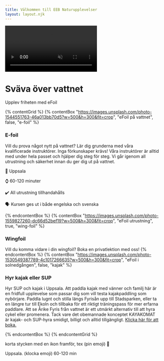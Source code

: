 ```yaml
---
title: Välkommen till EEB Naturupplevelser
layout: layout.njk
---
```

<div class="hero-video">
    <video autoplay muted loop playsinline>
        <source src="https://static.videezy.com/system/resources/previews/000/000/168/original/Record.mp4" type="video/mp4">
        Your browser does not support the video tag.
    </video>
    <div class="hero-overlay">
        <h1>Sväva över vattnet</h1>
        <p>Upplev friheten med eFoil</p>
    </div>
</div>

{% contentGrid %}
{% contentBox "https://images.unsplash.com/photo-1544551763-46a013bb70d5?w=500&h=300&fit=crop", "eFoil på vattnet", false, "e-foil" %}

### E-foil

Vill du prova något nytt på vattnet? Lär dig grunderna med våra kvalificerade instruktörer. Inga förkunskaper krävs! Våra instruktörer är alltid med under hela passet och hjälper dig steg för steg. Vi går igenom all utrustning och säkerhet innan du ger dig ut på vattnet.

📍 Uppsala

⌚ 60-120 minuter

✔️ All utrustning tillhandahålls

🗣️ Kursen ges ut i både engelska och svenska


{% endcontentBox %}
{% contentBox "https://images.unsplash.com/photo-1559827260-dc66d52bef19?w=500&h=300&fit=crop", "eFoil utrustning", true, "wing-foil" %}

### Wingfoil

Vill du komma vidare i din wingfoil? Boka en privatlektion med oss!
{% endcontentBox %}
{% contentBox "https://images.unsplash.com/photo-1530549387789-4c1017266635?w=500&h=300&fit=crop", "eFoil i solnedgången", false, "kajak" %}

### Hyr kajak eller SUP



Hyr SUP och kajak i Uppsala. Att paddla kajak med vänner och familj här är en fridfull upplevelse som passar dig som vill testa kajakpaddling som nybörjare. Paddla lugnt och stilla längs Fyrisån upp till Stadsparken, eller ta en längre tur till Ekoln och tillbaka för ett riktigt träningspass för mer erfarna paddlare. Att se Årike Fyris från vattnet är ett utmärkt alternativ till att hyra cykel eller promenera. Tack vare det obemannade konceptet KAYAKOMAT är kajak- och SUP-hyra smidigt, billigt och alltid tillgängligt. [Klicka här för att boka.](https://www.kayakomat.com/sv/location/641da9fb1d88cd78d7a41b7a)



[](https://www.kayakomat.com/sv/location/641da9fb1d88cd78d7a41b7a)[](https://www.kayakomat.com/sv/location/641da9fb1d88cd78d7a41b7a)
{% endcontentBox %}
{% endcontentGrid %}

korta stycken med en ikon framför, tex (pin emoji)
📍

 Uppsala. (klocka emoji) 60-120 min
